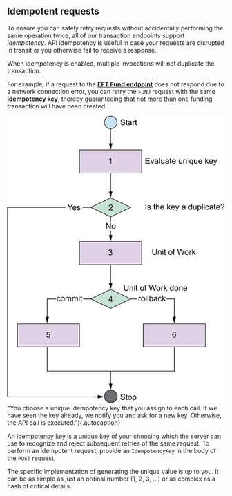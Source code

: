 ## Idempotent requests

To ensure you can safely retry requests without accidentally performing the same operation twice, all of our transaction endpoints support *idempotency*. API idempotency is useful in case your requests are disrupted in transit or you otherwise fail to receive a response.

<aside class="notice">When idempotency is enabled, multiple invocations will not duplicate the transaction.</aside>

For example, if a request to the [**EFT Fund endpoint**](https://docs.vopay.com/v2/vopay-api-reference/ref#eftfundget) does not respond due to a network connection error, you can retry the `FUND` request with the same **idempotency key**, thereby guaranteeing that not more than one funding transaction will have been created.

![Idempotency flow chart](./slate/img/idempotency.png) "You choose a unique idempotency key that you assign to each call. If we have seen the key already, we notify you and ask for a new key. Otherwise, the API call is executed."){.autocaption}

An idempotency key is a unique key of your choosing which the server can use to recognize and reject subsequent retries of the same request. To perform an idempotent request, provide an `IdempotencyKey` in the body of the `POST` request.

<aside class="notice">The specific implementation of generating the unique value is up to you. It can be as simple as just an ordinal number (1, 2, 3, &hellip;) or as complex as a hash of critical details.</aside>
